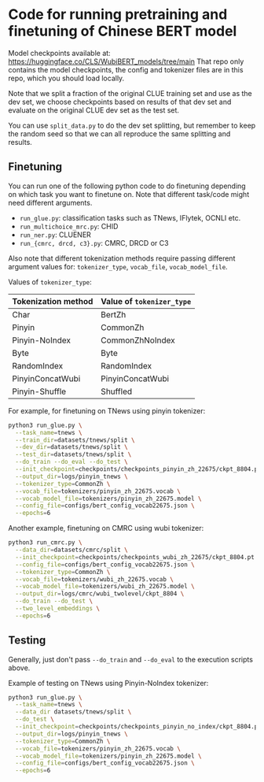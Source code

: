 # Code for running pretraining and finetuning of Chinese BERT model

Model checkpoints available at: https://huggingface.co/CLS/WubiBERT_models/tree/main That repo only contains the model checkpoints, the config and tokenizer files are in this repo, which you should load locally. 

Note that we split a fraction of the original CLUE training set and use as the dev set, we choose checkpoints based on results of that dev set and evaluate on the original CLUE dev set as the test set.

You can use ```split_data.py``` to do the dev set splitting, but remember to keep the random seed so that we can all reproduce the same splitting and results.


## Finetuning

You can run one of the following python code to do finetuning depending on which task you want to finetune on. Note that different task/code might need different arguments. 

- `run_glue.py`: classification tasks such as TNews, IFlytek, OCNLI etc.
- `run_multichoice_mrc.py`: CHID
- `run_ner.py`: CLUENER
- `run_{cmrc, drcd, c3}.py`: CMRC, DRCD or C3

Also note that different tokenization methods require passing different argument values for: `tokenizer_type`, `vocab_file`, `vocab_model_file`. 

Values of `tokenizer_type`:

Tokenization method | Value of `tokenizer_type`
------------------- | -------------------------
Char                | BertZh
Pinyin              | CommonZh 
Pinyin-NoIndex      | CommonZhNoIndex
Byte                | Byte
RandomIndex         | RandomIndex
PinyinConcatWubi    | PinyinConcatWubi
Pinyin-Shuffle      | Shuffled


For example, for finetuning on TNews using pinyin tokenizer:

```bash
python3 run_glue.py \
  --task_name=tnews \
  --train_dir=datasets/tnews/split \
  --dev_dir=datasets/tnews/split \
  --test_dir=datasets/tnews/split \
  --do_train --do_eval --do_test \
  --init_checkpoint=checkpoints/checkpoints_pinyin_zh_22675/ckpt_8804.pt \
  --output_dir=logs/pinyin_tnews \
  --tokenizer_type=CommonZh \
  --vocab_file=tokenizers/pinyin_zh_22675.vocab \
  --vocab_model_file=tokenizers/pinyin_zh_22675.model \
  --config_file=configs/bert_config_vocab22675.json \
  --epochs=6
```

Another example, finetuning on CMRC using wubi tokenizer:

```bash
python3 run_cmrc.py \
  --data_dir=datasets/cmrc/split \
  --init_checkpoint=checkpoints/checkpoints_wubi_zh_22675/ckpt_8804.pt \
  --config_file=configs/bert_config_vocab22675.json \
  --tokenizer_type=CommonZh \
  --vocab_file=tokenizers/wubi_zh_22675.vocab \
  --vocab_model_file=tokenizers/wubi_zh_22675.model \
  --output_dir=logs/cmrc/wubi_twolevel/ckpt_8804 \
  --do_train --do_test \
  --two_level_embeddings \
  --epochs=6
```

## Testing

Generally, just don't pass `--do_train` and `--do_eval` to the execution scripts above.

Example of testing on TNews using Pinyin-NoIndex tokenizer:

```bash
python3 run_glue.py \
  --task_name=tnews \
  --data_dir datasets/tnews/split \
  --do_test \
  --init_checkpoint=checkpoints/checkpoints_pinyin_no_index/ckpt_8804.pt \
  --output_dir=logs/pinyin_tnews \
  --tokenizer_type=CommonZh \
  --vocab_file=tokenizers/pinyin_zh_22675.vocab \
  --vocab_model_file=tokenizers/pinyin_zh_22675.model \
  --config_file=configs/bert_config_vocab22675.json \
  --epochs=6
```